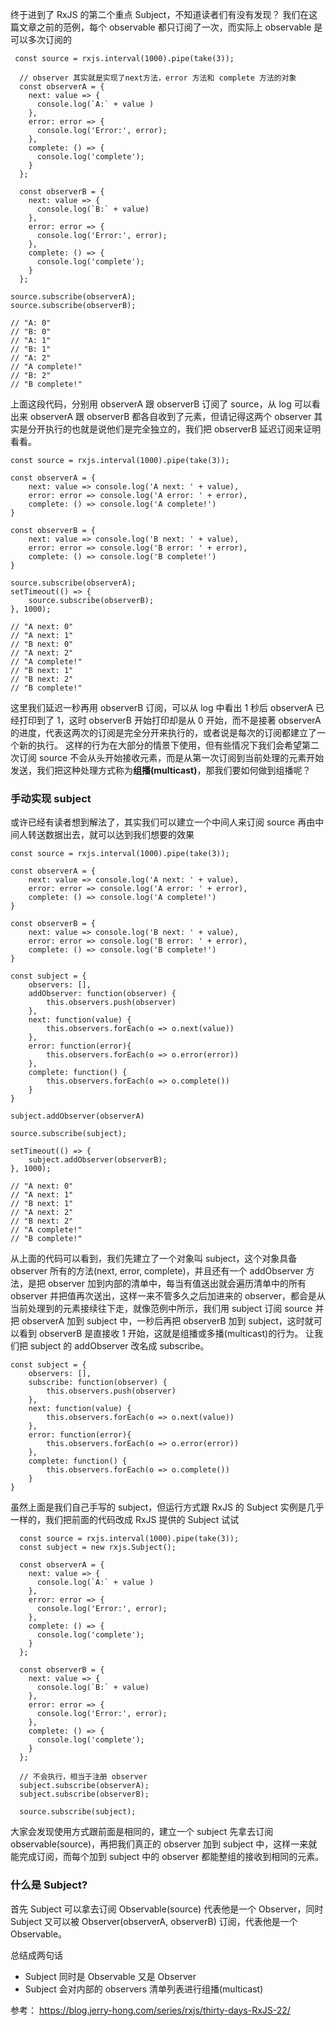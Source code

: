 终于进到了 RxJS 的第二个重点 Subject，不知道读者们有没有发现？ 我们在这篇文章之前的范例，每个 observable 都只订阅了一次，而实际上 observable 是可以多次订阅的

```
 const source = rxjs.interval(1000).pipe(take(3));

  // observer 其实就是实现了next方法，error 方法和 complete 方法的对象
  const observerA = {
    next: value => {
      console.log(`A:` + value )
    },
    error: error => {
      console.log('Error:', error);
    },
    complete: () => {
      console.log('complete');
    }
  };

  const observerB = {
    next: value => {
      console.log(`B:` + value)
    },
    error: error => {
      console.log('Error:', error);
    },
    complete: () => {
      console.log('complete');
    }
  };

source.subscribe(observerA);
source.subscribe(observerB);

// "A: 0"
// "B: 0"
// "A: 1"
// "B: 1"
// "A: 2"
// "A complete!"
// "B: 2"
// "B complete!"
```
上面这段代码，分别用 observerA 跟 observerB 订阅了 source，从 log 可以看出来 observerA 跟 observerB 都各自收到了元素，但请记得这两个 observer 其实是分开执行的也就是说他们是完全独立的，我们把 observerB 延迟订阅来证明看看。
```
const source = rxjs.interval(1000).pipe(take(3));

const observerA = {
    next: value => console.log('A next: ' + value),
    error: error => console.log('A error: ' + error),
    complete: () => console.log('A complete!')
}

const observerB = {
    next: value => console.log('B next: ' + value),
    error: error => console.log('B error: ' + error),
    complete: () => console.log('B complete!')
}

source.subscribe(observerA);
setTimeout(() => {
    source.subscribe(observerB);
}, 1000);

// "A next: 0"
// "A next: 1"
// "B next: 0"
// "A next: 2"
// "A complete!"
// "B next: 1"
// "B next: 2"
// "B complete!"
```
这里我们延迟一秒再用 observerB 订阅，可以从 log 中看出 1 秒后 observerA 已经打印到了 1，这时 observerB 开始打印却是从 0 开始，而不是接著 observerA 的进度，代表这两次的订阅是完全分开来执行的，或者说是每次的订阅都建立了一个新的执行。
这样的行为在大部分的情景下使用，但有些情况下我们会希望第二次订阅 source 不会从头开始接收元素，而是从第一次订阅到当前处理的元素开始发送，我们把这种处理方式称为**组播(multicast)**，那我们要如何做到组播呢？

### 手动实现 subject
或许已经有读者想到解法了，其实我们可以建立一个中间人来订阅 source 再由中间人转送数据出去，就可以达到我们想要的效果
```
const source = rxjs.interval(1000).pipe(take(3));

const observerA = {
    next: value => console.log('A next: ' + value),
    error: error => console.log('A error: ' + error),
    complete: () => console.log('A complete!')
}

const observerB = {
    next: value => console.log('B next: ' + value),
    error: error => console.log('B error: ' + error),
    complete: () => console.log('B complete!')
}

const subject = {
    observers: [],
    addObserver: function(observer) {
        this.observers.push(observer)
    },
    next: function(value) {
        this.observers.forEach(o => o.next(value))    
    },
    error: function(error){
        this.observers.forEach(o => o.error(error))
    },
    complete: function() {
        this.observers.forEach(o => o.complete())
    }
}

subject.addObserver(observerA)

source.subscribe(subject);

setTimeout(() => {
    subject.addObserver(observerB);
}, 1000);

// "A next: 0"
// "A next: 1"
// "B next: 1"
// "A next: 2"
// "B next: 2"
// "A complete!"
// "B complete!"
```
从上面的代码可以看到，我们先建立了一个对象叫 subject，这个对象具备 observer 所有的方法(next, error, complete)，并且还有一个 addObserver 方法，是把 observer 加到内部的清单中，每当有值送出就会遍历清单中的所有 observer 并把值再次送出，这样一来不管多久之后加进来的 observer，都会是从当前处理到的元素接续往下走，就像范例中所示，我们用 subject 订阅 source 并把 observerA 加到 subject 中，一秒后再把 observerB 加到 subject，这时就可以看到 observerB 是直接收 1 开始，这就是组播或多播(multicast)的行为。
让我们把 subject 的 addObserver 改名成 subscribe。
```
const subject = {
    observers: [],
    subscribe: function(observer) {
        this.observers.push(observer)
    },
    next: function(value) {
        this.observers.forEach(o => o.next(value))    
    },
    error: function(error){
        this.observers.forEach(o => o.error(error))
    },
    complete: function() {
        this.observers.forEach(o => o.complete())
    }
}
```

虽然上面是我们自己手写的 subject，但运行方式跟 RxJS 的 Subject 实例是几乎一样的，我们把前面的代码改成 RxJS 提供的 Subject 试试

```
  const source = rxjs.interval(1000).pipe(take(3));
  const subject = new rxjs.Subject();

  const observerA = {
    next: value => {
      console.log(`A:` + value )
    },
    error: error => {
      console.log('Error:', error);
    },
    complete: () => {
      console.log('complete');
    }
  };

  const observerB = {
    next: value => {
      console.log(`B:` + value)
    },
    error: error => {
      console.log('Error:', error);
    },
    complete: () => {
      console.log('complete');
    }
  };

  // 不会执行，相当于注册 observer
  subject.subscribe(observerA);
  subject.subscribe(observerB);

  source.subscribe(subject);
```

大家会发现使用方式跟前面是相同的，建立一个 subject 先拿去订阅 observable(source)，再把我们真正的 observer 加到 subject 中，这样一来就能完成订阅，而每个加到 subject 中的 observer 都能整组的接收到相同的元素。

### 什么是 Subject?
首先 Subject 可以拿去订阅 Observable(source) 代表他是一个 Observer，同时 Subject 又可以被 Observer(observerA, observerB) 订阅，代表他是一个 Observable。

总结成两句话

* Subject 同时是 Observable 又是 Observer
* Subject 会对内部的 observers 清单列表进行组播(multicast)

参考：
https://blog.jerry-hong.com/series/rxjs/thirty-days-RxJS-22/
